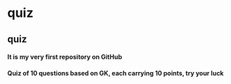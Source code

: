 # quiz
<h2>quiz</h2>
<h4>It is my very first repository on GitHub</h4>
<h4>Quiz of 10 questions based on GK, each carrying 10 points, try your luck</h4>
